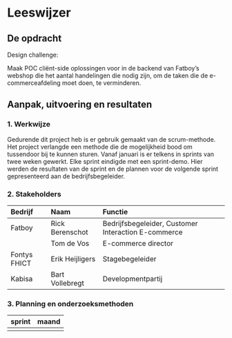 # Leeswijzer

## De opdracht

Design challenge:

Maak POC cliënt-side oplossingen voor in de backend van Fatboy’s webshop die het aantal handelingen die nodig zijn, om de taken die de e-commerceafdeling moet doen, te verminderen. 

## Aanpak, uitvoering en resultaten

### 1. Werkwijze

Gedurende dit project heb is er gebruik gemaakt van de scrum-methode. Het project verlangde een methode die de mogelijkheid bood om tussendoor bij te kunnen sturen. Vanaf januari is er telkens in sprints van twee weken gewerkt. Elke sprint eindigde met een sprint-demo. Hier werden de resultaten van de sprint en de plannen voor de volgende sprint gepresenteerd aan de bedrijfsbegeleider.

### 2. Stakeholders

| Bedrijf | Naam | Functie |
| :--- | :--- | :--- |
| Fatboy | Rick Berenschot | Bedrijfsbegeleider, Customer Interaction E-commerce |
|  | Tom de Vos | E-commerce director |
| Fontys FHICT | Erik Heijligers | Stagebegeleider |
| Kabisa | Bart Vollebregt | Developmentpartij |

### 3. Planning en onderzoeksmethoden

| sprint | maand |
| :--- | :--- |
|  |  |



